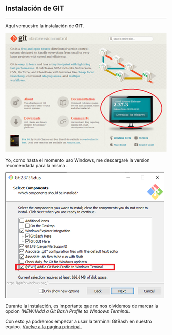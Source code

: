 ## Instalación de GIT
___
Aquí vemuestro la instalación de **GIT**.

![IMAGENWEB](/gitweb.png)

Yo, como hasta el momento uso Windows, me descargaré la version recomendada para la misma.

![INSTALL](/gitinstalacion.png)

Durante la instalación, es importante que no nos olvidemos de marcar la opcion *(NEW)!Add a Git Bash Profile to Windows Terminal*.

Con esto ya podremos empezar a usar la terminal GitBash en nuestro equipo.
[Vuelve a la página principal.](/README.md)
